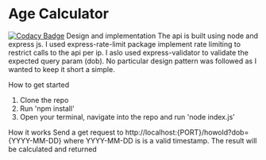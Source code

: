# Age Calculator
[![Codacy Badge](https://app.codacy.com/project/badge/Grade/3fe396989c724a329dbafaaacbea174a)](https://www.codacy.com/gh/SirG97/Talentql-backend-assessment/dashboard?utm_source=github.com&amp;utm_medium=referral&amp;utm_content=SirG97/Talentql-backend-assessment&amp;utm_campaign=Badge_Grade)
Design and implementation
The api is built using node and express js. I used express-rate-limit package implement rate limiting to restrict calls to the api per ip. I aslo used express-validator to validate the expected query param (dob).
No particular design pattern was followed as I wanted to keep it short a simple.



How to get started
1.  Clone the repo
2.  Run 'npm install'
3.  Open your terminal, navigate into the repo and run 'node index.js'

How it works
Send a get request to http://localhost:{PORT}/howold?dob={YYYY-MM-DD} where YYYY-MM-DD is is a valid timestamp. The result will be calculated and returned

